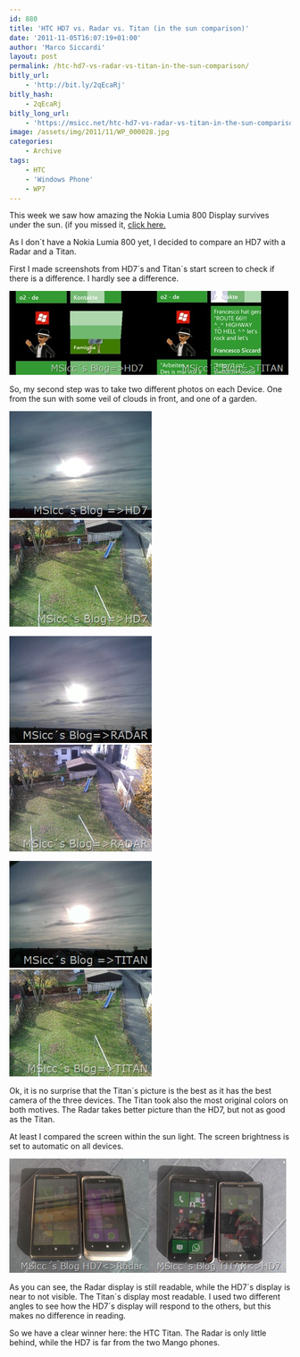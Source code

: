```yaml
---
id: 880
title: 'HTC HD7 vs. Radar vs. Titan (in the sun comparison)'
date: '2011-11-05T16:07:19+01:00'
author: 'Marco Siccardi'
layout: post
permalink: /htc-hd7-vs-radar-vs-titan-in-the-sun-comparison/
bitly_url:
    - 'http://bit.ly/2qEcaRj'
bitly_hash:
    - 2qEcaRj
bitly_long_url:
    - 'https://msicc.net/htc-hd7-vs-radar-vs-titan-in-the-sun-comparison/'
image: /assets/img/2011/11/WP_000028.jpg
categories:
    - Archive
tags:
    - HTC
    - 'Windows Phone'
    - WP7
---
```


This week we saw how amazing the Nokia Lumia 800 Display survives under the sun. (if you missed it, [click here.](http://www.wpcentral.com/nokia-lumia-800-display-survives-sunlight)

As I don´t have a Nokia Lumia 800 yet, I decided to compare an HD7 with a Radar and a Titan.

First I made screenshots from HD7´s and Titan´s start screen to check if there is a difference. I hardly see a difference.

![Screen Capture (16)](/assets/img/2011/11/Screen-Capture-16.jpg "Screen Capture (16)")![Screen Capture](/assets/img/2011/11/Screen-Capture.jpg "Screen Capture")

So, my second step was to take two different photos on each Device. One from the sun with some veil of clouds in front, and one of a garden.

![HD7](/assets/img/2011/11/HD7.jpg "HD7")![WP_000126 (7)](/assets/img/2011/11/WP_000126-7.jpg "WP_000126 (7)")

![Radar](/assets/img/2011/11/Radar.jpg "Radar")![WP_000006](/assets/img/2011/11/WP_000006.jpg "WP_000006")

![Titan](/assets/img/2011/11/Titan.jpg "Titan")![WP_000126 (7)](/assets/img/2011/11/WP_000126-71.jpg "WP_000126 (7)")

Ok, it is no surprise that the Titan´s picture is the best as it has the best camera of the three devices. The Titan took also the most original colors on both motives. The Radar takes better picture than the HD7, but not as good as the Titan.

At least I compared the screen within the sun light. The screen brightness is set to automatic on all devices.

![WP_000028](/assets/img/2011/11/WP_000028.jpg "WP_000028")![WP_000007](/assets/img/2011/11/WP_000007.jpg "WP_000007")

As you can see, the Radar display is still readable, while the HD7´s display is near to not visible. The Titan´s display most readable. I used two different angles to see how the HD7´s display will respond to the others, but this makes no difference in reading.

So we have a clear winner here: the HTC Titan. The Radar is only little behind, while the HD7 is far from the two Mango phones.